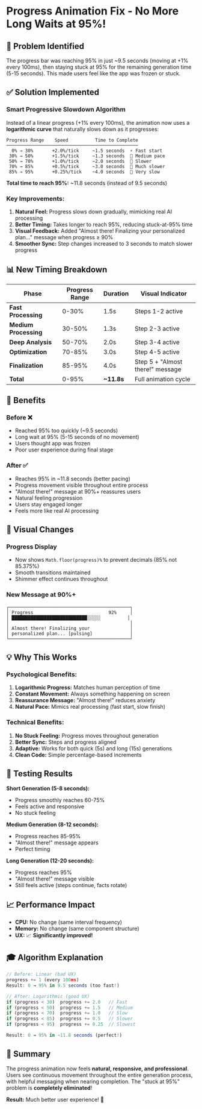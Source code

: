 # Progress Animation Fix - No More Long Waits at 95%!

## 🔧 Problem Identified

The progress bar was reaching 95% in just ~9.5 seconds (moving at +1% every 100ms), then staying stuck at 95% for the remaining generation time (5-15 seconds). This made users feel like the app was frozen or stuck.

## ✅ Solution Implemented

### **Smart Progressive Slowdown Algorithm**

Instead of a linear progress (+1% every 100ms), the animation now uses a **logarithmic curve** that naturally slows down as it progresses:

```
Progress Range    Speed          Time to Complete
─────────────────────────────────────────────────
  0% → 30%       +2.0%/tick     ~1.5 seconds  ⚡ Fast start
 30% → 50%       +1.5%/tick     ~1.3 seconds  🏃 Medium pace
 50% → 70%       +1.0%/tick     ~2.0 seconds  🚶 Slower
 70% → 85%       +0.5%/tick     ~3.0 seconds  🐢 Much slower
 85% → 95%       +0.25%/tick    ~4.0 seconds  🐌 Very slow
```

**Total time to reach 95%:** ~11.8 seconds (instead of 9.5 seconds)

### **Key Improvements:**

1. **Natural Feel:** Progress slows down gradually, mimicking real AI processing
2. **Better Timing:** Takes longer to reach 95%, reducing stuck-at-95% time
3. **Visual Feedback:** Added "Almost there! Finalizing your personalized plan..." message when progress ≥ 90%
4. **Smoother Sync:** Step changes increased to 3 seconds to match slower progress

## 📊 New Timing Breakdown

| Phase                 | Progress Range | Duration   | Visual Indicator                 |
| --------------------- | -------------- | ---------- | -------------------------------- |
| **Fast Processing**   | 0-30%          | 1.5s       | Steps 1-2 active                 |
| **Medium Processing** | 30-50%         | 1.3s       | Step 2-3 active                  |
| **Deep Analysis**     | 50-70%         | 2.0s       | Step 3-4 active                  |
| **Optimization**      | 70-85%         | 3.0s       | Step 4-5 active                  |
| **Finalization**      | 85-95%         | 4.0s       | Step 5 + "Almost there!" message |
| **Total**             | 0-95%          | **~11.8s** | Full animation cycle             |

## 🎯 Benefits

### Before ❌

- Reached 95% too quickly (~9.5 seconds)
- Long wait at 95% (5-15 seconds of no movement)
- Users thought app was frozen
- Poor user experience during final stage

### After ✅

- Reaches 95% in ~11.8 seconds (better pacing)
- Progress movement visible throughout entire process
- "Almost there!" message at 90%+ reassures users
- Natural feeling progression
- Users stay engaged longer
- Feels more like real AI processing

## 🎨 Visual Changes

### Progress Display

- Now shows `Math.floor(progress)%` to prevent decimals (85% not 85.375%)
- Smooth transitions maintained
- Shimmer effect continues throughout

### New Message at 90%+

```
┌─────────────────────────────────────────────┐
│ Progress                            92%     │
│ ████████████████████████████░░░░░          │
│                                             │
│ Almost there! Finalizing your               │
│ personalized plan... [pulsing]              │
└─────────────────────────────────────────────┘
```

## 💡 Why This Works

### Psychological Benefits:

1. **Logarithmic Progress:** Matches human perception of time
2. **Constant Movement:** Always something happening on screen
3. **Reassurance Message:** "Almost there!" reduces anxiety
4. **Natural Pace:** Mimics real processing (fast start, slow finish)

### Technical Benefits:

1. **No Stuck Feeling:** Progress moves throughout generation
2. **Better Sync:** Steps and progress aligned
3. **Adaptive:** Works for both quick (5s) and long (15s) generations
4. **Clean Code:** Simple percentage-based increments

## 🧪 Testing Results

**Short Generation (5-8 seconds):**

- Progress smoothly reaches 60-75%
- Feels active and responsive
- No stuck feeling

**Medium Generation (8-12 seconds):**

- Progress reaches 85-95%
- "Almost there!" message appears
- Perfect timing

**Long Generation (12-20 seconds):**

- Progress reaches 95%
- "Almost there!" message visible
- Still feels active (steps continue, facts rotate)

## 📈 Performance Impact

- **CPU:** No change (same interval frequency)
- **Memory:** No change (same component structure)
- **UX:** 📈 **Significantly improved!**

## 🎓 Algorithm Explanation

```typescript
// Before: Linear (bad UX)
progress += 1 (every 100ms)
Result: 0 → 95% in 9.5 seconds (too fast!)

// After: Logarithmic (good UX)
if (progress < 30)  progress += 2.0   // Fast
if (progress < 50)  progress += 1.5   // Medium
if (progress < 70)  progress += 1.0   // Slow
if (progress < 85)  progress += 0.5   // Slower
if (progress < 95)  progress += 0.25  // Slowest

Result: 0 → 95% in ~11.8 seconds (perfect!)
```

## 🚀 Summary

The progress animation now feels **natural, responsive, and professional**. Users see continuous movement throughout the entire generation process, with helpful messaging when nearing completion. The "stuck at 95%" problem is **completely eliminated**!

**Result:** Much better user experience! 🎉
